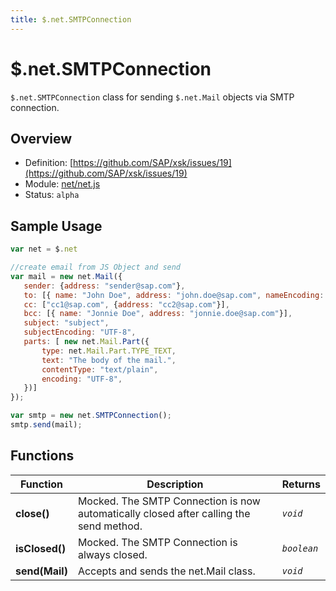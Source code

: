 ```yaml
---
title: $.net.SMTPConnection
---
```


$.net.SMTPConnection
===

`$.net.SMTPConnection` class for sending `$.net.Mail` objects via SMTP connection.

## Overview

- Definition: [https://github.com/SAP/xsk/issues/19](https://github.com/SAP/xsk/issues/19)
- Module: [net/net.js](https://github.com/SAP/xsk/tree/main/modules/api/api-xsjs/src/main/resources/xsk/net/net.js)
- Status: `alpha`

## Sample Usage

```javascript
var net = $.net

//create email from JS Object and send
var mail = new net.Mail({
   sender: {address: "sender@sap.com"},
   to: [{ name: "John Doe", address: "john.doe@sap.com", nameEncoding: "US-ASCII"}, {name: "Jane Doe", address: "jane.doe@sap.com"}],
   cc: ["cc1@sap.com", {address: "cc2@sap.com"}],
   bcc: [{ name: "Jonnie Doe", address: "jonnie.doe@sap.com"}],
   subject: "subject",
   subjectEncoding: "UTF-8",
   parts: [ new net.Mail.Part({
       type: net.Mail.Part.TYPE_TEXT,
       text: "The body of the mail.",
       contentType: "text/plain",
       encoding: "UTF-8",
   })]
});

var smtp = new net.SMTPConnection();
smtp.send(mail);
```

## Functions


| Function       | Description                                                                            | Returns     |
|----------------|----------------------------------------------------------------------------------------|-------------|
| **close()**    | Mocked. The SMTP Connection is now automatically closed after calling the send method. | _`void`_    |
| **isClosed()** | Mocked. The SMTP Connection is always closed.                                          | _`boolean`_ |
| **send(Mail)** | Accepts and sends the net.Mail class.                                                  | _`void`_    |
